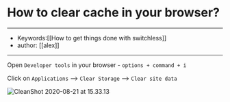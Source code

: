 # How to clear cache in your browser?
---
- Keywords:[[How to get things done with switchless]]
- author: [[alex]]
---

Open `Developer tools` in your browser - `options + command + i`

Click on `Applications` --> `Clear Storage` --> `Clear site data` 

 ![CleanShot 2020-08-21 at 15.33.13](/Users/alex/ec2code/switchless/docs/docs/files/clear_browser_cache.png)

